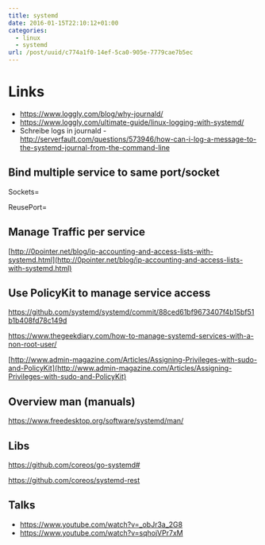 ```yaml
---
title: systemd
date: 2016-01-15T22:10:12+01:00
categories:
  - linux
  - systemd
url: /post/uuid/c774a1f0-14ef-5ca0-905e-7779cae7b5ec
---
```


# Links

- https://www.loggly.com/blog/why-journald/
- https://www.loggly.com/ultimate-guide/linux-logging-with-systemd/
- Schreibe logs in journald - http://serverfault.com/questions/573946/how-can-i-log-a-message-to-the-systemd-journal-from-the-command-line

## Bind multiple service to same port/socket

Sockets=

ReusePort=

## Manage Traffic per service

[http://0pointer.net/blog/ip-accounting-and-access-lists-with-systemd.html](http://0pointer.net/blog/ip-accounting-and-access-lists-with-systemd.html)

## Use PolicyKit to manage service access

https://github.com/systemd/systemd/commit/88ced61bf9673407f4b15bf51b1b408fd78c149d

https://www.thegeekdiary.com/how-to-manage-systemd-services-with-a-non-root-user/

[http://www.admin-magazine.com/Articles/Assigning-Privileges-with-sudo-and-PolicyKit](http://www.admin-magazine.com/Articles/Assigning-Privileges-with-sudo-and-PolicyKit)



## Overview man (manuals)

https://www.freedesktop.org/software/systemd/man/

## Libs

https://github.com/coreos/go-systemd#

https://github.com/coreos/systemd-rest



## Talks

* https://www.youtube.com/watch?v=_obJr3a_2G8
* https://www.youtube.com/watch?v=sqhojVPr7xM